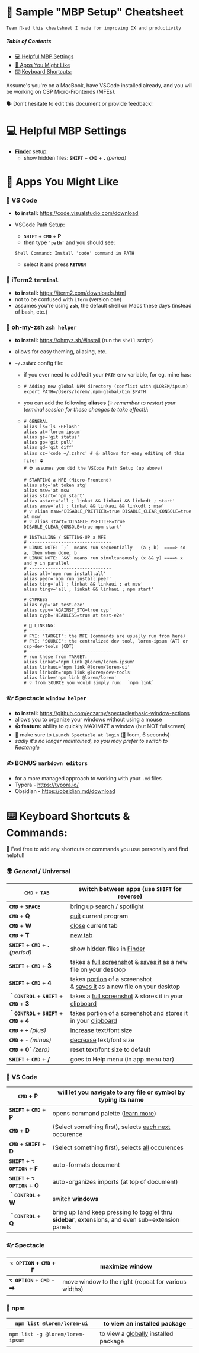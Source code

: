 # 👾 Sample "MBP Setup" Cheatsheet

```
Team 💙-ed this cheatsheet I made for improving DX and productivity
```



##### Table of Contents  

- [💻 Helpful MBP Settings](#helpful-mbp-settings)
- [📱 Apps You Might Like](#apps-you-might-like)
- [⌨️ Keyboard Shortcuts:](#keyboard-shortcuts)



Assume's you're on a MacBook, have VSCode installed already, and you will be working on CSP Micro-Frontends (MFEs).

🗣 Don't hesitate to edit this document or provide feedback!



# 💻 Helpful MBP Settings

<a name="helpful-mbp-settings"> </a>

* <u>**Finder**</u> setup:
  - show hidden files:   **`SHIFT`** + **`CMD`** +  **.**  *(period)*




# 📱 Apps You Might Like

<a name="apps-you-might-like"> </a>

### 🎽 VS Code

* **to install:** https://code.visualstudio.com/download 

* VSCode Path Setup:

  * **`SHIFT`** + **`CMD`** + **P** 
  * then type **`'path'`** and you should see:

  ``` 
  Shell Command: Install 'code' command in PATH
  ```

  * select it and press **`RETURN`**



### 👾  iTerm2   `terminal`

* **to install:** https://iterm2.com/downloads.html
* not to be confused with `iTerm` (version one)
* assumes you're using **`zsh`**, the default shell on Macs these days (instead of bash, etc.)



### 🙈 oh-my-zsh   `zsh helper`

* **to install:** https://ohmyz.sh/#install (run the `shell` script)

* allows for easy theming, aliasing, etc.

* **`~/.zshrc`** config file:

  * if you ever need to add/edit your **`PATH`** env variable, for eg. mine has:

  * ```shell
    # Adding new global NPM directory (conflict with @LOREM/ipsum)
    export PATH=/Users/lorem/.npm-global/bin:$PATH
    ```

  * you can add the following **aliases** (💡 *remember to restart your terminal session for these changes to take effect!)*:

  * ```shell
    # GENERAL
    alias ls='ls -GFlash'
    alias at='lorem-ipsum'
    alias gs='git status'
    alias gp='git pull'
    alias gd='git diff'
    alias cz='code ~/.zshrc' # 👍 allows for easy editing of this file! ⛔️
    # ⛔️ assumes you did the VSCode Path Setup (up above)
    
    # STARTING a MFE (Micro-Frontend)
    alias stg='at token stg'
    alias msw='at msw'
    alias start='npm start'
    alias astart='all ; linkat && linkaui && linkcdt ; start'
    alias amsw='all ; linkat && linkaui && linkcdt ; msw'
    # 💡 alias msw='DISABLE_PRETTIER=true DISABLE_CLEAR_CONSOLE=true at msw'
    # 💡 alias start='DISABLE_PRETTIER=true DISABLE_CLEAR_CONSOLE=true npm start'
    
    # INSTALLING / SETTING-UP a MFE
    # ------------------------------- 
    # LINUX NOTE: `;`  means run sequentially   (a ; b)  ====> so a, then when done, b
    # LINUX NOTE: `&&` means run simultaneously (x && y) ====> x and y in parallel
    # ------------------------------- 
    alias all='npm run install:all'
    alias peer='npm run install:peer'
    alias ting='all ; linkat && linkaui ; at msw' 
    alias tingv='all ; linkat && linkaui ; npm start'
    
    # CYPRESS
    alias cyp='at test-e2e'
    alias cypv='AGAINST_STG=true cyp'
    alias cyph='HEADLESS=true at test-e2e'
    
    # 🔗 LINKING:
    # ------------------------------- 
    # FYI: 'TARGET': the MFE (commands are usually run from here)
    # FYI: 'SOURCE': the centralized dev tool, lorem-ipsum (AT) or csp-dev-tools (CDT)
    # ------------------------------- 
    # run these from TARGET:
    alias linkat='npm link @lorem/lorem-ipsum' 
    alias linkaui='npm link @lorem/lorem-ui'   
    alias linkcdt='npm link @lorem/dev-tools'
    alias linke='npm link @lorem/lorem'
    # 💡 from SOURCE you would simply run:  `npm link` 
    ```



### 👓 Spectacle   `window helper`

* **to install:** https://github.com/eczarny/spectacle#basic-window-actions
* allows you to organize your windows without using a mouse
* **👍 feature:** ability to quickly MAXIMIZE a window (but NOT fullscreen) 
* 🧠 make sure to `Launch Spectacle at login` (🎥 loom, 6 seconds)
* *sadly it's no longer maintained, so you may prefer to switch to [Rectangle](https://github.com/rxhanson/Rectangle)*



### ✍️ BONUS    `markdown editors`

* for a more managed approach to working with your `.md` files
* Typora - https://typora.io/
* Obsidian - https://obsidian.md/download




# ⌨️ Keyboard Shortcuts & Commands:

💎 Feel free to add any shortcuts or commands you use personally and find helpful!

<a name="keyboard-shortcuts"> </a>

### 🌍 *General* / Universal

| **`CMD`** + **`TAB`**                             | switch between apps (use  **`SHIFT`** for reverse)           |
| ------------------------------------------------- | ------------------------------------------------------------ |
| **`CMD`** + **`SPACE`**                           | bring up <u>search</u> / spotlight                           |
| **`CMD`** + **Q**                                 | <u>quit</u> current program                                  |
| **`CMD`** + **W**                                 | <u>close</u> current tab                                     |
| **`CMD`** + **T**                                 | <u>new tab</u>                                               |
| **`SHIFT`** + **`CMD`** +  **.**  *(period)*      | show hidden files in <u>Finder</u>                           |
| **`SHIFT`** + **`CMD`** + **3**                   | takes a <u>full screenshot</u> & <u>saves it</u> as a new file on your desktop |
| **`SHIFT`** + **`CMD`** + **4**                   | takes <u>portion</u> of a screenshot <br />& <u>saves it</u> as a new file on your desktop |
| **`＾CONTROL`** + **`SHIFT`** + **`CMD`** + **3** | takes a <u>full screenshot</u> & stores it in your <u>clipboard</u> |
| **`＾CONTROL`** + **`SHIFT`** + **`CMD`** + **4** | takes <u>portion</u> of a screenshot and stores it in your <u>clipboard</u> |
| **`CMD`** + **`+`** *(plus)*                      | <u>increase</u> text/font size                               |
| **`CMD`** + **`-`** *(minus)*                     | <u>decrease</u> text/font size                               |
| **`CMD`** + **0`** *(zero)*                       | reset text/font size to default                              |
| **`SHIFT`** + **`CMD`** + **/**                   | goes to Help menu (in app menu bar)                          |



### 🎽 VS Code

| **`CMD`** + **P**                    | will let you navigate to any file or symbol by typing its name |
| ------------------------------------ | ------------------------------------------------------------ |
| **`SHIFT`** + **`CMD`** + **P**      | opens command palette ([learn more](https://code.visualstudio.com/docs/getstarted/userinterface#_command-palette)) |
| **`CMD`** + **D**                    | (Select something first), selects <u>each next</u> occurence |
| **`CMD`** +  **`SHIFT`** + **D**     | (Select something first), selects <u>all</u> occurences      |
| **`SHIFT`** + **`⌥ OPTION`** + **F** | auto-formats document                                        |
| **`SHIFT`** + **`⌥ OPTION`** + **O** | auto-organizes imports (at top of document)                  |
| **`＾CONTROL`** + **W**              | switch **windows**                                           |
| **`＾CONTROL`** + **Q**              | bring up (and keep pressing to toggle) thru **sidebar**, extensions, and even sub-extension panels |



### 👓 Spectacle

| **`⌥ OPTION`**  + **`CMD`** + **F** | maximize window                                            |
| ----------------------------------- | ---------------------------------------------------------- |
| **`⌥ OPTION`** + **`CMD`** + **➡️**  | move window to the right (repeat for various widths)<br /> |



### 🚚 npm

| `npm list @lorem/lorem-ui`       | to view an installed package                 |
| ------------------------------------------- | -------------------------------------------- |
| `npm list -g @lorem/lorem-ipsum` | to view a <u>globally</u>  installed package |

